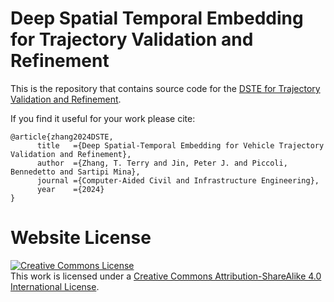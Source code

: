 # Deep Spatial Temporal Embedding for Trajectory Validation and Refinement

This is the repository that contains source code for the [DSTE for Trajectory Validation and Refinement](https://github.com/TeRyZh/Spatial-Temporal-Deep-Embedding-for-Vehicle-Trajectory-Reconstruction-from-High-Angle-Video).

If you find it useful for your work please cite:
```
@article{zhang2024DSTE,
      title   ={Deep Spatial-Temporal Embedding for Vehicle Trajectory Validation and Refinement},
      author  ={Zhang, T. Terry and Jin, Peter J. and Piccoli, Bennedetto and Sartipi Mina},
      journal ={Computer-Aided Civil and Infrastructure Engineering},
      year    ={2024}
}
```

# Website License
<a rel="license" href="http://creativecommons.org/licenses/by-sa/4.0/"><img alt="Creative Commons License" style="border-width:0" src="https://i.creativecommons.org/l/by-sa/4.0/88x31.png" /></a><br />This work is licensed under a <a rel="license" href="http://creativecommons.org/licenses/by-sa/4.0/">Creative Commons Attribution-ShareAlike 4.0 International License</a>.
